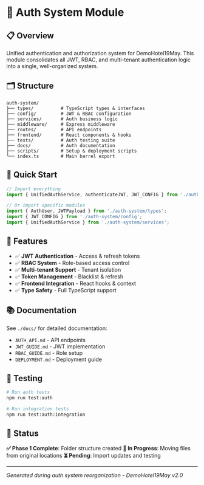 # 🔐 Auth System Module

## 📋 Overview

Unified authentication and authorization system for DemoHotel19May. This module consolidates all
JWT, RBAC, and multi-tenant authentication logic into a single, well-organized system.

## 🗂️ Structure

```
auth-system/
├── types/          # TypeScript types & interfaces
├── config/         # JWT & RBAC configuration
├── services/       # Auth business logic
├── middleware/     # Express middleware
├── routes/         # API endpoints
├── frontend/       # React components & hooks
├── tests/          # Auth testing suite
├── docs/           # Auth documentation
├── scripts/        # Setup & deployment scripts
└── index.ts        # Main barrel export
```

## 🚀 Quick Start

```typescript
// Import everything
import { UnifiedAuthService, authenticateJWT, JWT_CONFIG } from './auth-system';

// Or import specific modules
import { AuthUser, JWTPayload } from './auth-system/types';
import { JWT_CONFIG } from './auth-system/config';
import { UnifiedAuthService } from './auth-system/services';
```

## 🔧 Features

- ✅ **JWT Authentication** - Access & refresh tokens
- ✅ **RBAC System** - Role-based access control
- ✅ **Multi-tenant Support** - Tenant isolation
- ✅ **Token Management** - Blacklist & refresh
- ✅ **Frontend Integration** - React hooks & context
- ✅ **Type Safety** - Full TypeScript support

## 📚 Documentation

See `./docs/` for detailed documentation:

- `AUTH_API.md` - API endpoints
- `JWT_GUIDE.md` - JWT implementation
- `RBAC_GUIDE.md` - Role setup
- `DEPLOYMENT.md` - Deployment guide

## 🧪 Testing

```bash
# Run auth tests
npm run test:auth

# Run integration tests
npm run test:auth:integration
```

## 🎯 Status

**✅ Phase 1 Complete**: Folder structure created **🔄 In Progress**: Moving files from original
locations **⏳ Pending**: Import updates and testing

---

_Generated during auth system reorganization - DemoHotel19May v2.0_
